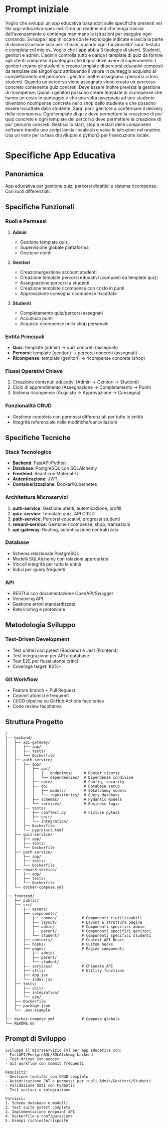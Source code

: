 # Prompt iniziale

Voglio che sviluppi un app educativa basandoti sulle specifiche presenti nel file app-educativa-spec.md. 
Crea un readme.md che tenga traccia dell'avanzamento e contenga man mano le istruzioni per eseguire ogni comando.
Sviluppa l'app in locale con le tecnologie indicate e lascia la parte di dockerizzazione solo per il finale, quando ogni funzionalita' sara' testata e completa col mio ok.
Voglio che l'app abbia 3 tipologie di utenti. Studenti, genitori e admin. L'admin controlla tutto e carica i template di quiz da fornire agli utenti compreso il punteggio che il quiz deve avere al superamento. 
I genitori creano gli studenti e creano template di percorsi educativi composti da template dei singoli quiz attribuendo il valore in punteggio acquisito al completamento del percorso.
I genitori inoltre assegnano i percorsi ai loro studenti. Quando un percorso viene assegnato viene creato un percorso concreto contenente quiz concreti. Deve essere inoltre prevista la gestione di ricompense. Quindi  i genitori possono creare template di ricompense che hanno un costo in punteggio e che una volta assegnato ad uno studente diventano ricompense concrete nello shop dello studente e che possono essere riscattate dallo studente. Sara' poi il genitore a confermare il delivery della ricompensa.
Ogni template di quiz deve permettere la creazione di piu' quiz concreto e ogni template del percorso deve permettere la creazione di piu' percorsi concreti.
Gestisci lo start, stop e restart delle componenti software tramite uno script lancia-locale.sh e salva le istruzioni nel readme.
Usa un venv per la fase di sviluppo e python3 per l'esecuzione locale.

# Specifiche App Educativa

## Panoramica
App educativa per gestione quiz, percorsi didattici e sistema ricompense. Con ruoli differenziati.

## Specifiche Funzionali

### Ruoli e Permessi
1. **Admin**
   - Gestione template quiz
   - Supervisione globale piattaforma
   - Gestione utenti

2. **Genitori**
   - Creazione/gestione account studenti
   - Creazione template percorsi educativi (composti da template quiz)
   - Assegnazione percorsi a studenti
   - Creazione template ricompense con costo in punti
   - Approvazione consegna ricompense riscattate

3. **Studenti**
   - Completamento quiz/percorsi assegnati
   - Accumulo punti
   - Acquisto ricompense nello shop personale

### Entità Principali
- **Quiz**: template (admin) → quiz concreti (assegnati)
- **Percorsi**: template (genitori) → percorsi concreti (assegnati) 
- **Ricompense**: template (genitori) → ricompense concrete (shop)

### Flussi Operativi Chiave
1. Creazione contenuti educativi (Admin → Genitori → Studenti)
2. Ciclo di apprendimento (Assegnazione → Completamento → Punti)
3. Sistema ricompense (Acquisto → Approvazione → Consegna)

### Funzionalità CRUD
- Gestione completa con permessi differenziati per tutte le entità
- Integrità referenziale nelle modifiche/cancellazioni

## Specifiche Tecniche

### Stack Tecnologico
- **Backend**: FastAPI/Python
- **Database**: PostgreSQL con SQLAlchemy
- **Frontend**: React con Material-UI
- **Autenticazione**: JWT
- **Containerizzazione**: Docker/Kubernetes

### Architettura Microservizi
1. **auth-service**: Gestione utenti, autenticazione, profili
2. **quiz-service**: Template quiz, API CRUD
3. **path-service**: Percorsi educativi, progressi studenti
4. **reward-service**: Gestione ricompense, shop, transazioni
5. **api-gateway**: Routing, autenticazione centralizzata

### Database
- Schema relazionale PostgreSQL
- Modelli SQLAlchemy con relazioni appropriate
- Vincoli integrità per tutte le entità
- Indici per query frequenti

### API
- RESTful con documentazione OpenAPI/Swagger
- Versioning API
- Gestione errori standardizzata
- Rate limiting e protezione

## Metodologia Sviluppo

### Test-Driven Development
- Test unitari con pytest (Backend) e Jest (Frontend)
- Test integrazione per API e database
- Test E2E per flussi utente critici
- Coverage target: 80%+ 

### Git Workflow
- Feature branch + Pull Request
- Commit atomici e frequenti
- CI/CD pipeline su GitHub Actions facoltativa
- Code review facoltativa

## Struttura Progetto
```
/
├── backend/
│   ├── api-gateway/
│   │   ├── app/
│   │   ├── tests/
│   │   └── Dockerfile
│   ├── auth-service/
│   │   ├── app/
│   │   │   ├── api/
│   │   │   │   ├── endpoints/     # Router risorse
│   │   │   │   └── dependencies/  # Dipendenze condivise
│   │   │   ├── core/              # Config, security
│   │   │   ├── db/                # Database setup
│   │   │   │   ├── models/        # SQLAlchemy models
│   │   │   │   └── repositories/  # Query database
│   │   │   ├── schemas/           # Pydantic models
│   │   │   └── services/          # Business logic
│   │   ├── tests/
│   │   │   ├── conftest.py        # Fixture pytest
│   │   │   ├── unit/
│   │   │   └── integration/
│   │   ├── Dockerfile
│   │   └── pyproject.toml
│   ├── quiz-service/
│   │   ├── app/
│   │   ├── tests/
│   │   └── Dockerfile
│   ├── path-service/
│   │   ├── app/
│   │   ├── tests/
│   │   └── Dockerfile
│   ├── reward-service/
│   │   ├── app/
│   │   ├── tests/
│   │   └── Dockerfile
│   └── docker-compose.yml
│
├── frontend/
│   ├── public/
│   ├── src/
│   │   ├── assets/
│   │   ├── components/
│   │   │   ├── common/           # Componenti riutilizzabili
│   │   │   ├── layout/           # Layout e struttura pagina
│   │   │   ├── admin/            # Componenti specifici admin
│   │   │   ├── parent/           # Componenti specifici genitori
│   │   │   └── student/          # Componenti specifici studenti
│   │   ├── contexts/             # Context API React
│   │   ├── hooks/                # Custom hooks
│   │   ├── pages/                # Pagine componenti
│   │   │   ├── admin/
│   │   │   ├── parent/
│   │   │   └── student/
│   │   ├── services/             # Chiamate API
│   │   ├── utils/                # Utility functions
│   │   ├── App.jsx
│   │   └── index.jsx
│   ├── tests/
│   │   ├── unit/
│   │   ├── integration/
│   │   └── e2e/
│   ├── Dockerfile
│   ├── package.json
│   └── .env.example
│
├── docker-compose.yml            # Compose globale
└── README.md
```

## Prompt di Sviluppo

```
Sviluppa il microservizio [X] per app educativa con:
- FastAPI/PostgreSQL/SQLAlchemy backend
- Test-driven con pytest
- Git workflow con commit frequenti

Requisiti:
- Gestione [entità] con CRUD completo
- Autenticazione JWT e permessi per ruoli Admin/Genitori/Studenti
- Validazione dati con Pydantic
- Test unitari e integrazione

Fornisci:
1. Schema database e modelli
2. Test suite pytest completa
3. Implementazione endpoint API
4. Dockerfile e configurazione 
5. Esempi richieste/risposte
```